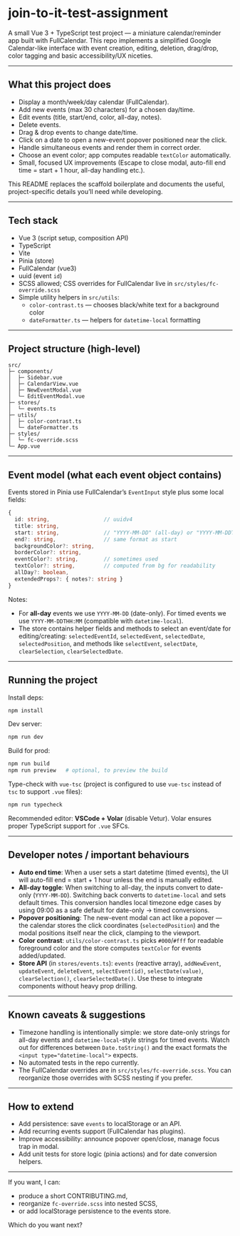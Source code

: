 # join-to-it-test-assignment

A small Vue 3 + TypeScript test project — a miniature calendar/reminder app built with FullCalendar.
This repo implements a simplified Google Calendar-like interface with event creation, editing, deletion, drag/drop, color tagging and basic accessibility/UX niceties.

---

## What this project does

- Display a month/week/day calendar (FullCalendar).
- Add new events (max 30 characters) for a chosen day/time.
- Edit events (title, start/end, color, all-day, notes).
- Delete events.
- Drag & drop events to change date/time.
- Click on a date to open a new-event popover positioned near the click.
- Handle simultaneous events and render them in correct order.
- Choose an event color; app computes readable `textColor` automatically.
- Small, focused UX improvements (Escape to close modal, auto-fill end time = start + 1 hour, all-day handling etc.).

This README replaces the scaffold boilerplate and documents the useful, project-specific details you’ll need while developing.

---

## Tech stack

- Vue 3 (script setup, composition API)
- TypeScript
- Vite
- Pinia (store)
- FullCalendar (vue3)
- uuid (event `id`)
- SCSS allowed; CSS overrides for FullCalendar live in `src/styles/fc-override.scss`
- Simple utility helpers in `src/utils`:
  - `color-contrast.ts` — chooses black/white text for a background color
  - `dateFormatter.ts` — helpers for `datetime-local` formatting

---

## Project structure (high-level)

```
src/
├─ components/
│  ├─ Sidebar.vue
│  ├─ CalendarView.vue
│  ├─ NewEventModal.vue
│  └─ EditEventModal.vue
├─ stores/
│  └─ events.ts
├─ utils/
│  ├─ color-contrast.ts
│  └─ dateFormatter.ts
├─ styles/
│  └─ fc-override.scss
└─ App.vue
```

---

## Event model (what each event object contains)

Events stored in Pinia use FullCalendar’s `EventInput` style plus some local fields:

```ts
{
  id: string,                 // uuidv4
  title: string,
  start: string,              // "YYYY-MM-DD" (all-day) or "YYYY-MM-DDTHH:MM"
  end?: string,               // same format as start
  backgroundColor?: string,
  borderColor?: string,
  eventColor?: string,        // sometimes used
  textColor?: string,         // computed from bg for readability
  allDay?: boolean,
  extendedProps?: { notes?: string }
}
```

Notes:

- For **all-day** events we use `YYYY-MM-DD` (date-only). For timed events we use `YYYY-MM-DDTHH:MM` (compatible with `datetime-local`).
- The store contains helper fields and methods to select an event/date for editing/creating: `selectedEventId`, `selectedEvent`, `selectedDate`, `selectedPosition`, and methods like `selectEvent`, `selectDate`, `clearSelection`, `clearSelectedDate`.

---

## Running the project

Install deps:

```bash
npm install
```

Dev server:

```bash
npm run dev
```

Build for prod:

```bash
npm run build
npm run preview   # optional, to preview the build
```

Type-check with `vue-tsc` (project is configured to use `vue-tsc` instead of `tsc` to support `.vue` files):

```bash
npm run typecheck
```

Recommended editor: **VSCode + Volar** (disable Vetur). Volar ensures proper TypeScript support for `.vue` SFCs.

---

## Developer notes / important behaviours

- **Auto end time**: When a user sets a start datetime (timed events), the UI will auto-fill end = start + 1 hour unless the end is manually edited.
- **All-day toggle**: When switching to all-day, the inputs convert to date-only (`YYYY-MM-DD`). Switching back converts to `datetime-local` and sets default times. This conversion handles local timezone edge cases by using 09:00 as a safe default for date-only -> timed conversions.
- **Popover positioning**: The new-event modal can act like a popover — the calendar stores the click coordinates (`selectedPosition`) and the modal positions itself near the click, clamping to the viewport.
- **Color contrast**: `utils/color-contrast.ts` picks `#000`/`#fff` for readable foreground color and the store computes `textColor` for events added/updated.
- **Store API** (in `stores/events.ts`): `events` (reactive array), `addNewEvent`, `updateEvent`, `deleteEvent`, `selectEvent(id)`, `selectDate(value)`, `clearSelection()`, `clearSelectedDate()`. Use these to integrate components without heavy prop drilling.

---

## Known caveats & suggestions

- Timezone handling is intentionally simple: we store date-only strings for all-day events and `datetime-local`-style strings for timed events. Watch out for differences between `Date.toString()` and the exact formats the `<input type="datetime-local">` expects.
- No automated tests in the repo currently.
- The FullCalendar overrides are in `src/styles/fc-override.scss`. You can reorganize those overrides with SCSS nesting if you prefer.

---

## How to extend

- Add persistence: save `events` to localStorage or an API.
- Add recurring events support (FullCalendar has plugins).
- Improve accessibility: announce popover open/close, manage focus trap in modal.
- Add unit tests for store logic (pinia actions) and for date conversion helpers.

---

If you want, I can:

- produce a short CONTRIBUTING.md,
- reorganize `fc-override.scss` into nested SCSS,
- or add localStorage persistence to the events store.

Which do you want next?

